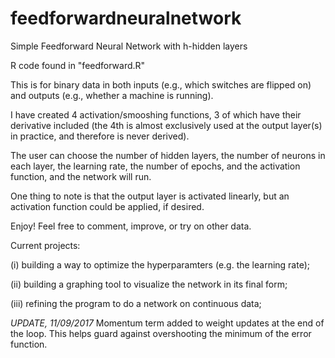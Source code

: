 # feedforwardneuralnetwork
Simple Feedforward Neural Network with h-hidden layers

R code found in "feedforward.R"

This is for binary data in both inputs (e.g., which switches are flipped on) and outputs (e.g., whether a machine is running).

I have created 4 activation/smooshing functions, 3 of which have their derivative included (the 4th is almost exclusively used at the 
output layer(s) in practice, and therefore is never derived).

The user can choose the number of hidden layers, the number of neurons in each layer, the learning rate, the number of epochs, and the activation function, and the network will run.

One thing to note is that the output layer is activated linearly, but an activation function could be applied, if desired.

Enjoy! Feel free to comment, improve, or try on other data.

Current projects: 

(i) building a way to optimize the hyperparamters (e.g. the learning rate); 

(ii) building a graphing tool to visualize the network in its final form; 

(iii) refining the program to do a network on continuous data;


*UPDATE, 11/09/2017*
Momentum term added to weight updates at the end of the loop. This helps guard against overshooting the minimum of the error function.
